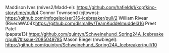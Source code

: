 Maddison Ives (mives2/Madd-ei): https://github.com/hafields1/kopfkino-storytime/pull/4
Connor Townsend (cjtowns): https://github.com/mfogelso/ser316-icebreaker/pull/2
William Rivear (RiveraWA04):https://github.com/dlsmallw/TeamKuddelmuddel316
Preet Patel (papate13):https://github.com/quintyn/Schweinehund_Spring24A_Icebreaker/pull/7#issue-2085049785
Mason Biegel (mwbiegel): https://github.com/quintyn/Schweinehund_Spring24A_Icebreaker/pull/10

